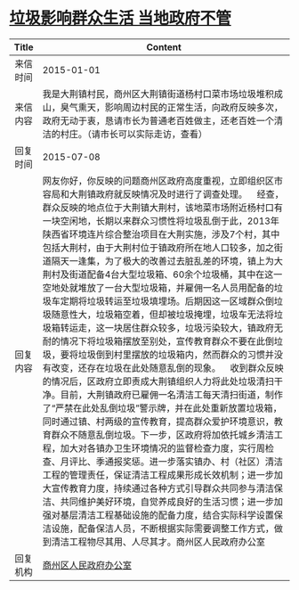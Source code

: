 # [垃圾影响群众生活  当地政府不管](http://www.shangluo.gov.cn/zmhd/ldxxxx.jsp?urltype=leadermail.LeaderMailContentUrl&wbtreeid=1112&leadermailid=2880)

| Title |                                                                                                                                                                                                                                                                                                                                                                                          Content                                                                                                                                                                                                                                                                                                                                                                                           |
|:-----:|--------------------------------------------------------------------------------------------------------------------------------------------------------------------------------------------------------------------------------------------------------------------------------------------------------------------------------------------------------------------------------------------------------------------------------------------------------------------------------------------------------------------------------------------------------------------------------------------------------------------------------------------------------------------------------------------------------------------------------------------------------------------------------------------|
| 来信时间  | 2015-01-01                                                                                                                                                                                                                                                                                                                                                                                                                                                                                                                                                                                                                                                                                                                                                                                 |
| 来信内容  | 我是大荆镇村民，商州区大荆镇街道杨村口菜市场垃圾堆积成山，臭气熏天，影响周边村民的正常生活，向政府反映多次，政府无动于衷，恳请市长为普通老百姓做主，还老百姓一个清洁的村庄。（请市长可以实际走访，查看）                                                                                                                                                                                                                                                                                                                                                                                                                                                                                                                                                                                                                                                                                       |
| 回复时间  | 2015-07-08                                                                                                                                                                                                                                                                                                                                                                                                                                                                                                                                                                                                                                                                                                                                                                                 |
| 回复内容  | 网友你好，你反映的问题商州区政府高度重视，立即组织区市容局和大荆镇政府就反映情况及时进行了调查处理。    经查，群众反映的地点位于大荆镇大荆村，该地菜市场附近杨村口有一块空闲地，长期以来群众习惯性将垃圾乱倒于此，2013年陕西省环境连片综合整治项目在大荆实施，涉及7个村，其中包括大荆村，由于大荆村位于镇政府所在地人口较多，加之街道隔天一逢集，为了极大的改善过去脏乱差的环境，镇上为大荆村及街道配备4台大型垃圾箱、60余个垃圾桶，其中在这一空地处就堆放了一台大型垃圾箱，并雇佣一名人员用配备的垃圾车定期将垃圾转运至垃圾填埋场。后期因这一区域群众倒垃圾随意性大，垃圾箱空着，但却被垃圾掩埋，垃圾车无法将垃圾箱转运走，这一块居住群众较多，垃圾污染较大，镇政府无耐的情况下将垃圾箱摆放至别处，宣传教育群众不要在此倒垃圾，要将垃圾倒到村里摆放的垃圾箱内，然而群众的习惯并没有改变，还存在垃圾在此处随意乱倒的现象。    收到群众反映的情况后，区政府立即责成大荆镇组织人力将此处垃圾清扫干净。目前，大荆镇政府已雇佣一名清洁工每天清扫街道，制作了“严禁在此处乱倒垃圾”警示牌，并在此处重新放置垃圾箱，同时通过镇、村两级的宣传教育，提高群众爱护环境意识，教育群众不随意乱倒垃圾。下一步，区政府将加依托城乡清洁工程，加大对各镇办卫生环境情况的监督检查力度，实行周检查、月评比、季通报奖惩。进一步落实镇办、村（社区）清洁工程的管理责任，保证清洁工程成果形成长效机制；进一步加大宣传教育力度，持续通过各种方式引导群众共同参与清洁保洁、共同维护美好环境，自觉养成良好的生活习惯；进一步加强对基层清洁工程基础设施的配备力度，结合实际科学设置保洁设施，配备保洁人员，不断根据实际需要调整工作方式，做到清洁工程物尽其用、人尽其才。商州区人民政府办公室 |
| 回复机构  | [商州区人民政府办公室](../../category/agencies/商州区人民政府办公室.md)                                                                                                                                                                                                                                                                                                                                                                                                                                                                                                                                                                                                                                                                                                                                        |